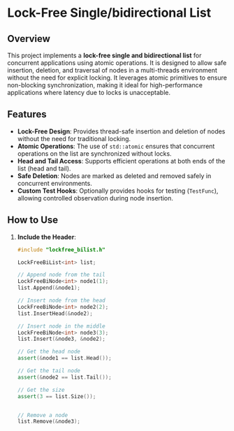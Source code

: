 # Lock-Free Single/bidirectional List

## Overview

This project implements a **lock-free single and bidirectional list** for concurrent applications using atomic operations. It is designed to allow safe insertion, deletion, and traversal of nodes in a multi-threads environment without the need for explicit locking. It leverages atomic primitives to ensure non-blocking synchronization, making it ideal for high-performance applications where latency due to locks is unacceptable.

## Features

- **Lock-Free Design**: Provides thread-safe insertion and deletion of nodes without the need for traditional locking.
- **Atomic Operations**: The use of `std::atomic` ensures that concurrent operations on the list are synchronized without locks.
- **Head and Tail Access**: Supports efficient operations at both ends of the list (head and tail).
- **Safe Deletion**: Nodes are marked as deleted and removed safely in concurrent environments.
- **Custom Test Hooks**: Optionally provides hooks for testing (`TestFunc`), allowing controlled observation during node insertion.


## How to Use

1. **Include the Header**:
   ```cpp
   #include "lockfree_bilist.h"
   
   LockFreeBiList<int> list;
   
   // Append node from the tail
   LockFreeBiNode<int> node1(1);
   list.Append(&node1);
   
   // Insert node from the head
   LockFreeBiNode<int> node2(2);
   list.InsertHead(&node2);
   
   // Insert node in the middle
   LockFreeBiNode<int> node3(3);
   list.Insert(&node3, &node2);
   
   // Get the head node
   assert(&node1 == list.Head());
   
   // Get the tail node
   assert(&node2 == list.Tail());
   
   // Get the size
   assert(3 == list.Size());
   
   
   // Remove a node
   list.Remove(&node3);
   
   ```